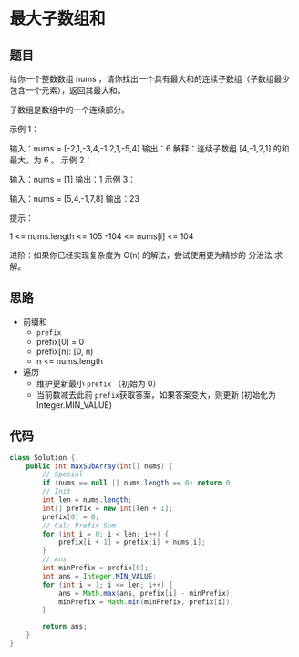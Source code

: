 # 最大子数组和

## 题目

给你一个整数数组 nums ，请你找出一个具有最大和的连续子数组（子数组最少包含一个元素），返回其最大和。

子数组是数组中的一个连续部分。

 

示例 1：

输入：nums = [-2,1,-3,4,-1,2,1,-5,4]
输出：6
解释：连续子数组 [4,-1,2,1] 的和最大，为 6 。
示例 2：

输入：nums = [1]
输出：1
示例 3：

输入：nums = [5,4,-1,7,8]
输出：23
 

提示：

1 <= nums.length <= 105
-104 <= nums[i] <= 104
 

进阶：如果你已经实现复杂度为 O(n) 的解法，尝试使用更为精妙的 分治法 求解。

## 思路

-  前缀和
   -  `prefix`
   -  prefix[0] = 0
   -  prefix[n]: [0, n)
   -  n <= nums.length
- 遍历
  - 维护更新最小 `prefix` （初始为 0）
  - 当前数减去此前 `prefix`获取答案，如果答案变大，则更新 (初始化为 Integer.MIN_VALUE)

## 代码

```java
class Solution {
    public int maxSubArray(int[] nums) {
        // Special
        if (nums == null || nums.length == 0) return 0;
        // Init
        int len = nums.length;
        int[] prefix = new int[len + 1];
        prefix[0] = 0;
        // Cal: Prefix Sum
        for (int i = 0; i < len; i++) {
            prefix[i + 1] = prefix[i] + nums[i];
        }
        // Ans
        int minPrefix = prefix[0];
        int ans = Integer.MIN_VALUE;
        for (int i = 1; i <= len; i++) {
            ans = Math.max(ans, prefix[i] - minPrefix);
            minPrefix = Math.min(minPrefix, prefix[i]);
        }

        return ans;
    }
}
```